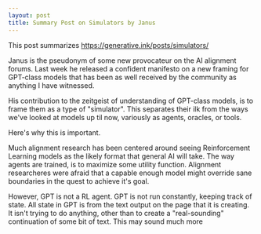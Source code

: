 ```yaml
---
layout: post
title: Summary Post on Simulators by Janus
---
```

This post summarizes https://generative.ink/posts/simulators/

Janus is the pseudonym of some new provocateur on the AI alignment forums. Last week he released a confident manifesto on a new framing for GPT-class models that has been as well received by the community as anything I have witnessed. 

His contribution to the zeitgeist of understanding of GPT-class models, is to frame them as a type of "simulator". This separates their ilk from the ways we've looked at models up til now, variously as agents, oracles, or tools. 

Here's why this is important. 

Much alignment research has been centered around seeing Reinforcement Learning models as the likely format that general AI will take. The way agents are trained, is to maximize some utility function. Alignment researcheres were afraid that a capable enough model might override sane boundaries in the quest to achieve it's goal. 

However, GPT is not a RL agent. GPT is not run constantly, keeping track of state. All state in GPT is from the text output on the page that it is creating. It isn't trying to do anything, other than to create a "real-sounding" continuation of some bit of text. This may sound much more 
